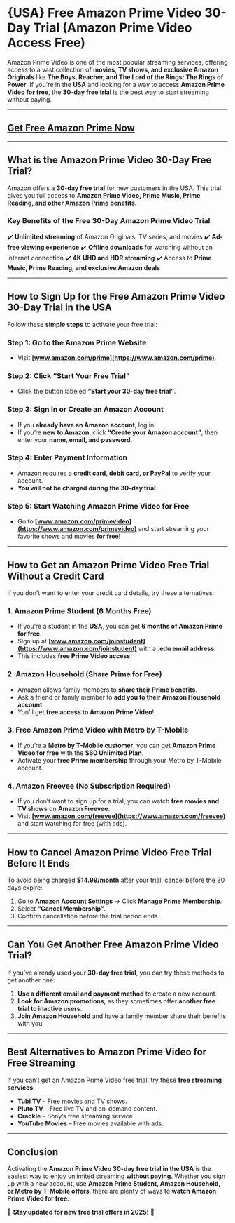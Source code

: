 # **{USA} Free Amazon Prime Video 30-Day Trial (Amazon Prime Video Access Free)**

Amazon Prime Video is one of the most popular streaming services, offering access to a vast collection of **movies, TV shows, and exclusive Amazon Originals** like **The Boys, Reacher, and The Lord of the Rings: The Rings of Power**. If you're in the **USA** and looking for a way to access **Amazon Prime Video for free**, the **30-day free trial** is the best way to start streaming without paying.

---
## [Get Free Amazon Prime Now](https://9990.site/prime)
---
## What is the Amazon Prime Video 30-Day Free Trial?
Amazon offers a **30-day free trial** for new customers in the USA. This trial gives you full access to **Amazon Prime Video, Prime Music, Prime Reading, and other Amazon Prime benefits**.

### **Key Benefits of the Free 30-Day Amazon Prime Video Trial**
✔️ **Unlimited streaming** of Amazon Originals, TV series, and movies
✔️ **Ad-free viewing experience**
✔️ **Offline downloads** for watching without an internet connection
✔️ **4K UHD and HDR streaming**
✔️ Access to **Prime Music, Prime Reading, and exclusive Amazon deals**

---

## How to Sign Up for the Free Amazon Prime Video 30-Day Trial in the USA
Follow these **simple steps** to activate your free trial:

### **Step 1: Go to the Amazon Prime Website**
- Visit **[www.amazon.com/prime](https://www.amazon.com/prime)**.

### **Step 2: Click “Start Your Free Trial”**
- Click the button labeled **“Start your 30-day free trial”**.

### **Step 3: Sign In or Create an Amazon Account**
- If you **already have an Amazon account**, log in.
- If you’re **new to Amazon**, click **“Create your Amazon account”**, then enter your **name, email, and password**.

### **Step 4: Enter Payment Information**
- Amazon requires a **credit card, debit card, or PayPal** to verify your account.
- **You will not be charged during the 30-day trial**.

### **Step 5: Start Watching Amazon Prime Video for Free**
- Go to **[www.amazon.com/primevideo](https://www.amazon.com/primevideo)** and start streaming your favorite shows and movies **for free**!

---

## How to Get an Amazon Prime Video Free Trial Without a Credit Card
If you don’t want to enter your credit card details, try these alternatives:

### **1. Amazon Prime Student (6 Months Free)**
- If you’re a student in the **USA**, you can get **6 months of Amazon Prime for free**.
- Sign up at **[www.amazon.com/joinstudent](https://www.amazon.com/joinstudent)** with a **.edu email address**.
- This includes **free Prime Video access**!

### **2. Amazon Household (Share Prime for Free)**
- Amazon allows family members to **share their Prime benefits**.
- Ask a friend or family member to **add you to their Amazon Household account**.
- You’ll get **free access to Amazon Prime Video**!

### **3. Free Amazon Prime Video with Metro by T-Mobile**
- If you’re a **Metro by T-Mobile customer**, you can get **Amazon Prime Video for free** with the **$60 Unlimited Plan**.
- Activate your **free Prime membership** through your Metro by T-Mobile account.

### **4. Amazon Freevee (No Subscription Required)**
- If you don’t want to sign up for a trial, you can watch **free movies and TV shows** on **Amazon Freevee**.
- Visit **[www.amazon.com/freevee](https://www.amazon.com/freevee)** and start watching for free (with ads).

---

## How to Cancel Amazon Prime Video Free Trial Before It Ends
To avoid being charged **$14.99/month** after your trial, cancel before the 30 days expire:
1. Go to **Amazon Account Settings** → Click **Manage Prime Membership**.
2. Select **“Cancel Membership”**.
3. Confirm cancellation before the trial period ends.

---

## Can You Get Another Free Amazon Prime Video Trial?
If you’ve already used your **30-day free trial**, you can try these methods to get another one:
1. **Use a different email and payment method** to create a new account.
2. **Look for Amazon promotions**, as they sometimes offer **another free trial to inactive users**.
3. **Join Amazon Household** and have a family member share their benefits with you.

---

## Best Alternatives to Amazon Prime Video for Free Streaming
If you can’t get an Amazon Prime Video free trial, try these **free streaming services**:
- **Tubi TV** – Free movies and TV shows.
- **Pluto TV** – Free live TV and on-demand content.
- **Crackle** – Sony’s free streaming service.
- **YouTube Movies** – Free movies available with ads.

---

## Conclusion
Activating the **Amazon Prime Video 30-day free trial in the USA** is the easiest way to enjoy unlimited streaming **without paying**. Whether you sign up with a new account, use **Amazon Prime Student, Amazon Household, or Metro by T-Mobile offers**, there are plenty of ways to **watch Amazon Prime Video for free**.

📢 **Stay updated for new free trial offers in 2025!** 🚀

